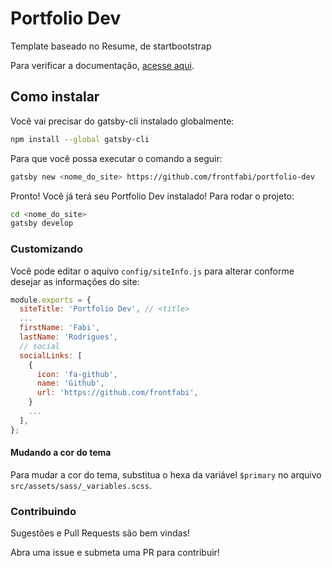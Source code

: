 # Portfolio Dev

Template baseado no Resume, de startbootstrap

Para verificar a documentação, [acesse aqui](https://www.gatsbyjs.org/docs/building-with-components/).

## Como instalar

Você vai precisar do gatsby-cli instalado globalmente:

```sh
npm install --global gatsby-cli
```

Para que você possa executar o comando a seguir:

```sh
gatsby new <nome_do_site> https://github.com/frontfabi/portfolio-dev
```

Pronto! Você já terá seu Portfolio Dev instalado! Para rodar o projeto:

```sh
cd <nome_do_site>
gatsby develop
```

### Customizando

Você pode editar o aquivo `config/siteInfo.js` para alterar conforme desejar as informações do site:

```javascript
module.exports = {
  siteTitle: 'Portfolio Dev', // <title>
  ...
  firstName: 'Fabi',
  lastName: 'Rodrigues',
  // social
  socialLinks: [
    {
      icon: 'fa-github',
      name: 'Github',
      url: 'https://github.com/frontfabi',
    }
    ...
  ],
};

```

#### Mudando a cor do tema

Para mudar a cor do tema, substitua o hexa da variável `$primary` no arquivo `src/assets/sass/_variables.scss`.

### Contribuindo

Sugestões e Pull Requests são bem vindas!

Abra uma issue e submeta uma PR para contribuir!
